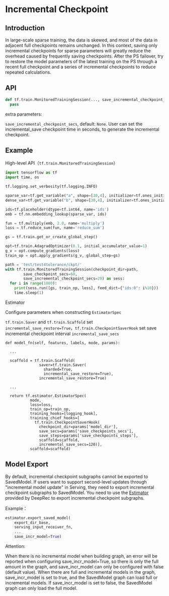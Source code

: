 # Incremental Checkpoint

## Introduction

In large-scale sparse training, the data is skewed, and most of the data in adjacent full checkpoints remains unchanged. In this context, saving only incremental checkpoints for sparse parameters will greatly reduce the overhead caused by frequently saving checkpoints. After the PS failover, try to restore the model parameters of the latest training on the PS through a recent full checkpoint and a series of incremental checkpoints to reduce repeated calculations.

## API

```python
def tf.train.MonitoredTrainingSession(..., save_incremental_checkpoint_secs=None, ...):
  pass
```
extra parameters:

`save_incremental_checkpoint_secs`, default: `None`.
User can set the incremental_save checkpoint time in seconds, to generate the incremental checkpoint.

## Example
High-level API（`tf.train.MonitoredTrainingSession`）
```python
import tensorflow as tf
import time, os

tf.logging.set_verbosity(tf.logging.INFO)

sparse_var=tf.get_variable("a", shape=[30,4], initializer=tf.ones_initializer(tf.float32),partitioner=tf.fixed_size_partitioner(num_shards=4))
dense_var=tf.get_variable("b", shape=[30,4], initializer=tf.ones_initializer(tf.float32),partitioner=tf.fixed_size_partitioner(num_shards=4))

ids=tf.placeholder(dtype=tf.int64, name='ids')
emb = tf.nn.embedding_lookup(sparse_var, ids)

fun = tf.multiply(emb, 2.0, name='multiply')
loss = tf.reduce_sum(fun, name='reduce_sum')

gs = tf.train.get_or_create_global_step()

opt=tf.train.AdagradOptimizer(0.1, initial_accumulator_value=1)
g_v = opt.compute_gradients(loss)
train_op = opt.apply_gradients(g_v, global_step=gs)

path = 'test/test4tolerance/ckpt/'
with tf.train.MonitoredTrainingSession(checkpoint_dir=path,
        save_checkpoint_secs=60,
        save_incremental_checkpoint_secs=20) as sess:
  for i in range(1000):
    print(sess.run([gs, train_op, loss], feed_dict={"ids:0": i%10}))
    time.sleep(1)
```

Estimator

Configure parameters when constructing `EstimatorSpec`

`tf.train.Saver` and `tf.train.Scaffold` set `incremental_save_restore=True`，`tf.train.CheckpointSaverHook` set save incremental checkpoint interval `incremental_save_secs`

```
def model_fn(self, features, labels, mode, params):

  ...

  scaffold = tf.train.Scaffold(
               saver=tf.train.Saver(
                 sharded=True,
                 incremental_save_restore=True),
               incremental_save_restore=True)

  ...

  return tf.estimator.EstimatorSpec(
           mode,
           loss=loss,
           train_op=train_op,
           training_hooks=[logging_hook],
           training_chief_hooks=[
             tf.train.CheckpointSaverHook(
               checkpoint_dir=params['model_dir'],
               save_secs=params['save_checkpoints_secs'],
               save_steps=params['save_checkpoints_steps'],
               scaffold=scaffold,
               incremental_save_secs=120)],
           scaffold=scaffold)
```

## Model Export

By default, incremental checkpoint subgraphs cannot be exported to SavedModel. If users want to support second-level updates through "incremental model update" in Serving, they need to export incremental checkpoint subgraphs to SavedModel. You need to use the [Estimator](https://github.com/AlibabaPAI/estimator) provided by DeepRec to export incremental checkpoint subgraphs.

Example：
```python
estimator.export_saved_model(
    export_dir_base,
    serving_input_receiver_fn,
    ...
    save_incr_model=True)
```

Attention:

When there is no incremental model when building graph, an error will be reported when configuring save_incr_model=True, so there is only the full amount in the graph, and save_incr_model can only be configured with false (default value). When there are full and incremental models in the graph, save_incr_model is set to true, and the SavedModel graph can load full or incremental models. If save_incr_model is set to false, the SavedModel graph can only load the full model.
